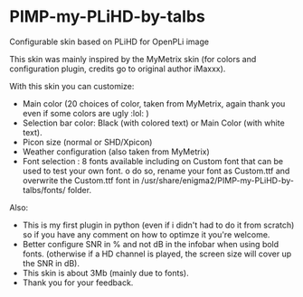 PIMP-my-PLiHD-by-talbs
======================

Configurable skin based on PLiHD for OpenPLi image

This skin was mainly inspired by the MyMetrix skin (for colors and configuration plugin, credits go to original author iMaxxx).
 
With this skin you can customize:
 
- Main color (20 choices of color, taken from MyMetrix, again thank you even if some colors are ugly :lol: )
- Selection bar color: Black (with colored text) or Main Color (with white text).
- Picon size (normal or SHD/Xpicon)
- Weather configuration (also taken from MyMetrix)
- Font selection : 8 fonts available including on Custom font that can be used to test your own font.
    o do so, rename your font as Custom.ttf and overwrite the Custom.ttf font in 
    /usr/share/enigma2/PIMP-my-PLiHD-by-talbs/fonts/ folder.
 
 
Also:
- This is my first plugin in python (even if i didn't had to do it from scratch) so if you have any comment on how to optimze it you're welcome.
- Better configure SNR in % and not dB in the infobar when using bold fonts. (otherwise if a HD channel is played, the screen size will cover up the SNR in dB).
- This skin is about 3Mb (mainly due to fonts).
- Thank you for your feedback.
